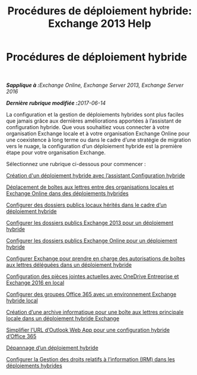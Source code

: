 ﻿---
title: 'Procédures de déploiement hybride: Exchange 2013 Help'
TOCTitle: Procédures de déploiement hybride
ms:assetid: cbbe558d-1ae2-49ed-bd97-2013349fef35
ms:mtpsurl: https://technet.microsoft.com/fr-fr/library/JJ200788(v=EXCHG.150)
ms:contentKeyID: 50479676
ms.date: 05/22/2018
mtps_version: v=EXCHG.150
ms.translationtype: MT
---

# Procédures de déploiement hybride

 

_<strong>Sapplique à :</strong>Exchange Online, Exchange Server 2013, Exchange Server 2016_

_<strong>Dernière rubrique modifiée :</strong>2017-06-14_

La configuration et la gestion de déploiements hybrides sont plus faciles que jamais grâce aux dernières améliorations apportées à l’assistant de configuration hybride. Que vous souhaitiez vous connecter à votre organisation Exchange locale et à votre organisation Exchange Online pour une coexistence à long terme ou dans le cadre d’une stratégie de migration vers le nuage, la configuration d’un déploiement hybride est la première étape pour votre organisation Exchange.

Sélectionnez une rubrique ci-dessous pour commencer :

[Création d'un déploiement hybride avec l’assistant Configuration hybride](create-a-hybrid-deployment-with-the-hybrid-configuration-wizard-exchange-2013-help.md)

[Déplacement de boîtes aux lettres entre des organisations locales et Exchange Online dans des déploiements hybrides](move-mailboxes-between-on-premises-and-exchange-online-organizations-in-hybrid-deployments-exchange-2013-help.md)

[Configurer des dossiers publics locaux hérités dans le cadre d’un déploiement hybride](configure-legacy-on-premises-public-folders-for-a-hybrid-deployment-exchange-2013-help.md)

[Configurer les dossiers publics Exchange 2013 pour un déploiement hybride](https://docs.microsoft.com/fr-fr/exchange/collaboration-exo/public-folders/set-up-modern-hybrid-public-folders)

[Configurer les dossiers publics Exchange Online pour un déploiement hybride](configure-exchange-online-public-folders-for-a-hybrid-deployment-exchange-2013-help.md)

[Configurer Exchange pour prendre en charge des autorisations de boîtes aux lettres déléguées dans un déploiement hybride](configure-exchange-to-support-delegated-mailbox-permissions-in-a-hybrid-deployment-exchange-2013-help.md)

[Configuration des pièces jointes actuelles avec OneDrive Entreprise et Exchange 2016 en local](configure-document-collaboration-with-onedrive-for-business-and-exchange-2016-on-premises-exchange-2013-help.md)

[Configurer des groupes Office 365 avec un environnement Exchange hybride local](configure-office-365-groups-with-on-premises-exchange-hybrid-exchange-2013-help.md)

[Création d’une archive informatique pour une boîte aux lettres principale locale dans un déploiement hybride Exchange](create-a-cloud-based-archive-for-an-on-premises-primary-mailbox-in-an-exchange-hybrid-deployment-exchange-online-help.md)

[Simplifier l’URL d’Outlook Web App pour une configuration hybride d’Office 365](simplify-the-outlook-web-app-url-for-office-365-hybrid-exchange-2013-help.md)

[Dépannage d’un déploiement hybride](troubleshoot-a-hybrid-deployment-exchange-2013-help.md)

[Configurer la Gestion des droits relatifs à l’information (IRM) dans les déploiements hybrides](irm-in-exchange-hybrid-deployments-exchange-2013-help.md)

